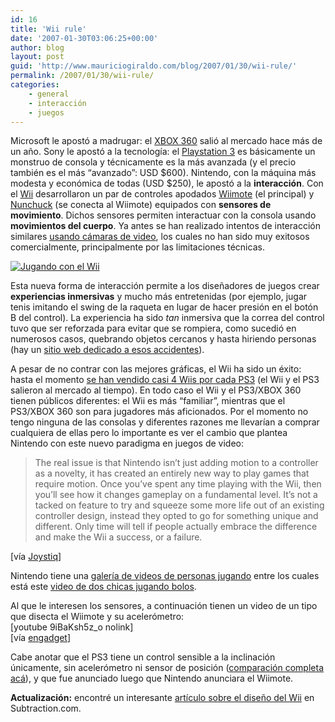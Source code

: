 ```yaml
---
id: 16
title: 'Wii rule'
date: '2007-01-30T03:06:25+00:00'
author: blog
layout: post
guid: 'http://www.mauriciogiraldo.com/blog/2007/01/30/wii-rule/'
permalink: /2007/01/30/wii-rule/
categories:
    - general
    - interacción
    - juegos
---
```


Microsoft le apostó a madrugar: el [XBOX 360](http://www.xbox.com) salió al mercado hace más de un año. Sony le apostó a la tecnologí­a: el [Playstation 3](http://www.playb3yond.com/) es básicamente un monstruo de consola y técnicamente es la más avanzada (y el precio también es el más “avanzado”: USD $600). Nintendo, con la máquina más modesta y económica de todas (USD $250), le apostó a la **interacción**. Con el [Wii](http://us.wii.com/) desarrollaron un par de controles apodados [Wiimote](http://www.wiili.org/Wiimote) (el principal) y [Nunchuck](http://www.wiili.org/Nunchuk) (se conecta al Wiimote) equipados con **sensores de movimiento**. Dichos sensores permiten interactuar con la consola usando **movimientos del cuerpo**. Ya antes se han realizado intentos de interacción similares [usando cámaras de video](http://www.eyetoy.com/index.asp?pageID=18), los cuales no han sido muy exitosos comercialmente, principalmente por las limitaciones técnicas.

[![Jugando con el Wii](//www.mauriciogiraldo.com/blog/wp-content/uploads/2007/01/nena1.jpg)](http://us.wii.com/viewer.jsp?vid=17 "Jugando con el Wii")

Esta nueva forma de interacción permite a los diseñadores de juegos crear **experiencias inmersivas** y mucho más entretenidas (por ejemplo, jugar tenis imitando el swing de la raqueta en lugar de hacer presión en el botón B del control). La experiencia ha sido *tan* inmersiva que la correa del control tuvo que ser reforzada para evitar que se rompiera, como sucedió en numerosos casos, quebrando objetos cercanos y hasta hiriendo personas (hay un [sitio web dedicado a esos accidentes](http://www.wiihaveaproblem.com)).

A pesar de no contrar con las mejores gráficas, el Wii ha sido un éxito: hasta el momento [se han vendido casi 4 Wiis por cada PS3](http://www.vgcharts.org/?dg=1) (el Wii y el PS3 salieron al mercado al tiempo). En todo caso el Wii y el PS3/XBOX 360 tienen públicos diferentes: el Wii es más “familiar”, mientras que el PS3/XBOX 360 son para jugadores más aficionados. Por el momento no tengo ninguna de las consolas y diferentes razones me llevarían a comprar cualquiera de ellas pero lo importante es ver el cambio que plantea Nintendo con este nuevo paradigma en juegos de video:

> The real issue is that Nintendo isn’t just adding motion to a controller as a novelty, it has created an entirely new way to play games that require motion. Once you’ve spent any time playing with the Wii, then you’ll see how it changes gameplay on a fundamental level. It’s not a tacked on feature to try and squeeze some more life out of an existing controller design, instead they opted to go for something unique and different. Only time will tell if people actually embrace the difference and make the Wii a success, or a failure.

\[ví­a [Joystiq](http://www.joystiq.com/2006/10/28/sony-vs-nintendo-in-the-motion-sensitive-arena/)\]

Nintendo tiene una [galerí­a de videos de personas jugando](http://us.wii.com/experience_gallery.jsp) entre los cuales está este [video de dos chicas jugando bolos](http://us.wii.com/viewer.jsp?vid=18).

Al que le interesen los sensores, a continuación tienen un video de un tipo que disecta el Wiimote y su acelerómetro:  
\[youtube 9iBaKsh5z\_o nolink\]  
\[ví­a [engadget](http://www.engadget.com/2006/12/01/wiimote-acceleration-values-plotted-on-a-pc/)\]

Cabe anotar que el PS3 tiene un control sensible a la inclinación únicamente, sin acelerómetro ni sensor de posición ([comparación completa acá](http://wii.ign.com/articles/705/705870p1.html)), y que fue anunciado luego que Nintendo anunciara el Wiimote.

**Actualización:** encontré un interesante [artí­culo sobre el diseño del Wii](http://www.subtraction.com/archives/2007/0405_the_wii_as_s.php "The Wii as Salesman") en Subtraction.com.